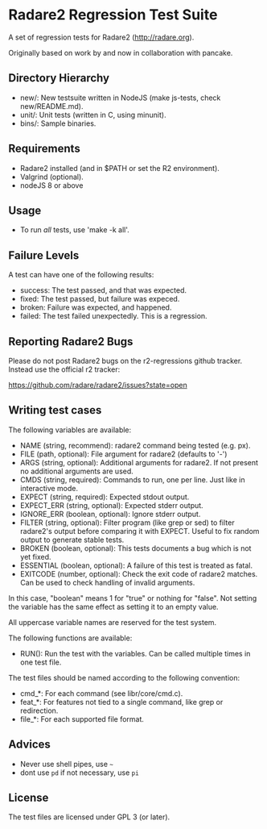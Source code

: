 Radare2 Regression Test Suite
=============================

A set of regression tests for Radare2 (http://radare.org).

Originally based on work by and now in collaboration with pancake.

Directory Hierarchy
-------------------

 * new/:         New testsuite written in NodeJS (make js-tests, check new/README.md).
 * unit/:        Unit tests (written in C, using minunit).
 * bins/:        Sample binaries.

Requirements
------------

 * Radare2 installed (and in $PATH or set the R2 environment).
 * Valgrind (optional).
 * nodeJS 8 or above

Usage
-----

 * To run *all* tests, use 'make -k all'.


Failure Levels
--------------

A test can have one of the following results:
* success: The test passed, and that was expected.
* fixed: The test passed, but failure was expeced.
* broken: Failure was expected, and happened.
* failed: The test failed unexpectedly. This is a regression.

Reporting Radare2 Bugs
----------------------

Please do not post Radare2 bugs on the r2-regressions github tracker. Instead
use the official r2 tracker:

https://github.com/radare/radare2/issues?state=open

Writing test cases
------------------


The following variables are available:

 * NAME (string, recommend):       radare2 command being tested (e.g. px).
 * FILE (path, optional):          File argument for radare2 (defaults to '-')
 * ARGS (string, optional):        Additional arguments for radare2. If not
                                   present no additional arguments are used.
 * CMDS (string, required):        Commands to run,  one per line. Just like
                                   in interactive mode.
 * EXPECT (string, required):      Expected stdout output.
 * EXPECT_ERR (string, optional):  Expected stderr output.
 * IGNORE_ERR (boolean, optional): Ignore stderr output.
 * FILTER (string, optional):      Filter program (like grep or sed) to filter
                                   radare2's output before comparing it with
                                   EXPECT. Useful to fix random output to
                                   generate stable tests.
 * BROKEN (boolean, optional):     This tests documents a bug which is not yet
                                   fixed.
 * ESSENTIAL (boolean, optional):  A failure of this test is treated as fatal.
 * EXITCODE (number, optional):    Check the exit code of radare2 matches.
                                   Can be used to check handling of invalid
                                   arguments.

In this case, "boolean" means 1 for "true" or nothing for "false". Not setting
the variable has the same effect as setting it to an empty value.

All uppercase variable names are reserved for the test system.

The following functions are available:

 * RUN(): Run the test with the variables. Can be called multiple times
               in one test file.

The test files should be named according to the following convention:

 * cmd_*: For each command (see libr/core/cmd.c).
 * feat_*: For features not tied to a single command, like grep or
           redirection.
 * file_*: For each supported file format.

Advices
------------------

* Never use shell pipes, use `~`
* dont use `pd` if not necessary, use `pi`


License
-------

The test files are licensed under GPL 3 (or later).
